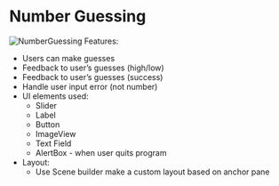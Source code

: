 # Number Guessing
![NumberGuessing](https://github.com/erinchocolate/swen502/blob/master/Number%20Guessing/numberGuessDemo.gif)
Features:

- Users can make guesses
- Feedback to user’s guesses (high/low)
- Feedback to user’s guesses (success)
- Handle user input error (not number)
- UI elements used:
  - Slider
  - Label
  - Button
  - ImageView
  - Text Field
  - AlertBox - when user quits program
- Layout:
  - Use Scene builder make a custom layout based on anchor pane
